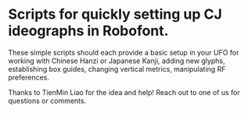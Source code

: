 # Scripts for quickly setting up CJ ideographs in Robofont.
These simple scripts should each provide a basic setup in your UFO for working with Chinese Hanzi or Japanese Kanji, adding new glyphs, establishing box guides, changing vertical metrics, manipulating RF preferences. 

Thanks to TienMin Liao for the idea and help!
Reach out to one of us for questions or comments.
